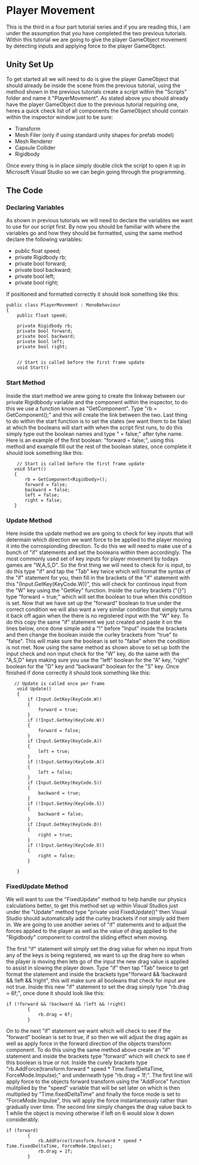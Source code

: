 # Player Movement
This is the third in a four part tutorial series and if you are reading this, I am under the assumption that you have completed the two previous tutorials. Within this tutorial
we are going to give the player GameObject movement by detecting inputs and applying force to the player GameObject.

## Unity Set Up
To get started all we will need to do is give the player GameObject that should already be inside the scene from the previous tutorial, using the method shown in the previous
tutorials create a script within the "Scripts" folder and name it "PlayerMovement". As stated above you should already have the player GameObject due to the previous tutorial
requiring one, heres a quick check list of all components the GameObject should contain within the inspector window just to be sure:

 - Transform
 - Mesh Filer (only if using standard unity shapes for prefab model)
 - Mesh Renderer
 - Capsule Collider
 - Rigidbody

Once every thing is in place simply double click the script to open it up in Microsoft Visual Studio so we can begin going through the programming.

## The Code
### Declaring Variables

As shown in previous tutorials we will need to declare the variables we want to use for our script first. By now you should be familiar with where the variables go and how they
should be formatted, using the same method declare the following variables:

- public float speed;
- private Rigidbody rb;
- private bool forward;
- private bool backward;
- private bool left;
- private bool right;

If positioned and formatted correctly it should look something like this:

```
public class PlayerMovement : MonoBehaviour
{
    public float speed;

    private Rigidbody rb;
    private bool forward;
    private bool backward;
    private bool left;
    private bool right;


    // Start is called before the first frame update
    void Start()
```
### Start Method

Inside the start method we arew going to create the linkway between our private Rigidbbody variable and the component within the inspector, to do this we use a function known as "GetComponent". Type "rb = GetComponent<Rigidbody>();" and this will create the link between the two. Last thing to do within the start function is to set the states (we want them to be false) at which the booleans will start with when the script first runs, to do this simply type out the boolean names and type " = false;" after tyhe name. Here is an example of the first boolean: "forward = false;", using this method and example fill out the rest of the boolean states, once complete it should look something like this:
 
 ```
     // Start is called before the first frame update
    void Start()
    {
        rb = GetComponent<Rigidbody>();
        forward = false;
        backward = false;
        left = false;
        right = false;
    }
```

### Update Method

Here inside the update method we are going to check for key inputs that will determain which direction we want force to be applied to the player moving it into the corrospionding direction. To do this we will need to make use of a bunch of "if" statements and set the booleans within them accordingly. The most commonly used set of key inputs for player movement by todays games are "W,A,S,D". So the first thing we will need to check for is input, to do this type  "if" and tap the "Tab" key twice which will format the syntax of the "if" statement for you, then fill in the brackets of the "if" statement with this "(Input.GetKey(KeyCode.W))", this will check for continous input from the "W" key using the "GetKey" function. Inside the curley brackets ("{}") type "forward = true;" which will set the boolean to true when this condition is set. Now that we have set up the "forward" boolean to true under the correct condition we will also want a very similar condition that simply turns it back off again when the there is no registered input with the "W" key. To do this copy the same "if" statement we just created and paste it on the lines below, once done simple add a "!" before "Input" inside the brackets and then change the boolean inside the curley brackets from "true" to "false". This will make sure the boolean is set to "false"  when the condition is not met. Now using the same method as shown above to set up both the input check and non input check for the "W" key, do the same with the "A,S,D" keys making sure you use the "left" boolean for the "A" key, "right" boolean for the "D" key and "backward" boolean for the "S" key. Once finished if done correctly it should look something like this:

```
   // Update is called once per frame
    void Update()
    {
        if (Input.GetKey(KeyCode.W))
        {
            forward = true;
        }
        if (!Input.GetKey(KeyCode.W))
        {
            forward = false;
        }
        if (Input.GetKey(KeyCode.A))
        {
            left = true;
        }
        if (!Input.GetKey(KeyCode.A))
        {
            left = false;
        }
        if (Input.GetKey(KeyCode.S))
        {
            backward = true;
        }
        if (!Input.GetKey(KeyCode.S))
        {
            backward = false;
        }
        if (Input.GetKey(KeyCode.D))
        {
            right = true;
        }
        if (!Input.GetKey(KeyCode.D))
        {
            right = false;
        }

    }
```

### FixedUpdate Method

We will want to use the "FixedUpdate" method to help handle our physics calculations better, to get this method set up within Visual Studios just under the "Update" method type "private void FixedUpdate()" then Visual Studio should automatically add the curley brackets if not simply add them in. We are going to use another series of "if" statements and to adjust the forces applied to the player as well as the value of drag applied to the "Rigidbody" component to control the sliding effect when moving.

The first "if" statement will simply set the drag value for when no input from any of the keys is being registered, we want to up the drag here so when the player is moving then lets go of the input the new drag value is applied to assist in slowing the player down. Type "if" then tap "Tab" tweice to get format the statement and inside the brackets type"!forward && !backward && !left && !right", this will make sure all booleans that check for input are not true. Inside this new "if" statement to set the drag simply type "rb.drag = 6f;", once done it should look like this:

```
if (!forward && !backward && !left && !right)
        {
            rb.drag = 6f;
        }
```
On to the next "if" statement we want which will check to see if the "forward" boolean is set to true, if so then we will adjust the drag again as well as apply force in the forward direction of the objects transform component. To do this using the same method above create an "if" statement and inside the brackets type "forward" which will check to see if this boolean is true or not. Inside the curely brackets type "rb.AddForce(transform.forward * speed * Time.fixedDeltaTime, ForceMode.Impulse);" and underneath type "rb.drag = 1f;". The first line will apply force to the objects forward transform using the "AddForce" function mulitplied by the "speed" variable that will be set later on which is then multiplied by "Time.fixedDeltaTime" and finally the force mode is set to "ForceMode.Impulse", this will apply the force instantaneously rather than gradually over time. The second line simply changes the drag value back to 1 while the object is moving otherwise if left on 6 would slow it down considerably. 

```
if (forward)
        {
            rb.AddForce(transform.forward * speed * Time.fixedDeltaTime, ForceMode.Impulse);
            rb.drag = 1f;
        }
```
